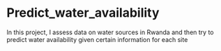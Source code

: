 # Predict_water_availability
In this project, I assess data on water sources in Rwanda and then try to predict water availability given certain information for each site
